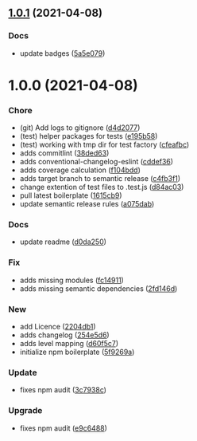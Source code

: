 ## [1.0.1](https://github.com/pustovitDmytro/winston-console-transport/compare/v1.0.0...v1.0.1) (2021-04-08)


### Docs

* update badges ([5a5e079](https://github.com/pustovitDmytro/winston-console-transport/commit/5a5e0794cf9a0d71308189e6eec5761139cbdf8e))

# 1.0.0 (2021-04-08)


### Chore

* (git) Add logs to gitignore ([d4d2077](https://github.com/pustovitDmytro/winston-console-transport/commit/d4d20770877eae7158ec33c45da90645f74dbbec))
* (test) helper packages for tests ([e195b58](https://github.com/pustovitDmytro/winston-console-transport/commit/e195b58230b5b54084585c7a815830ca563c8a66))
* (test) working with tmp dir for test factory ([cfeafbc](https://github.com/pustovitDmytro/winston-console-transport/commit/cfeafbc005cad29219d01f4338ef0ecfe7c9ad19))
* adds commitlint ([38ded63](https://github.com/pustovitDmytro/winston-console-transport/commit/38ded63eb2a1a8e71b9a437d8b784a88dac47543))
* adds conventional-changelog-eslint ([cddef36](https://github.com/pustovitDmytro/winston-console-transport/commit/cddef36ea4b677b07b9cfaf35c47fb61b9d93e58))
* adds coverage calculation ([f104bdd](https://github.com/pustovitDmytro/winston-console-transport/commit/f104bdd6e57352d9416833bcb9620c7004999a5b))
* adds target branch to semantic release ([c4fb3f1](https://github.com/pustovitDmytro/winston-console-transport/commit/c4fb3f1b9ec25425f49b3fd0a17cf68f64429fb4))
* change extention of test files to .test.js ([d84ac03](https://github.com/pustovitDmytro/winston-console-transport/commit/d84ac0310ce9f503c9ec05be742f73e2764a1651))
* pull latest boilerplate ([1615cb9](https://github.com/pustovitDmytro/winston-console-transport/commit/1615cb961b67e4b229467186d25c0e082cff1fb4))
* update semantic release rules ([a075dab](https://github.com/pustovitDmytro/winston-console-transport/commit/a075dabcdd82773ce2d2170e03a3a847f6551c02))

### Docs

* update readme ([d0da250](https://github.com/pustovitDmytro/winston-console-transport/commit/d0da250dab02826028e2d58e40889a270021c589))

### Fix

* adds missing modules ([fc14911](https://github.com/pustovitDmytro/winston-console-transport/commit/fc1491119302e2f22ba6bc497d69812dcdd21493))
* adds missing semantic dependencies ([2fd146d](https://github.com/pustovitDmytro/winston-console-transport/commit/2fd146d016e6c8823bdae1f855f4d72d943d4455))

### New

* add Licence ([2204db1](https://github.com/pustovitDmytro/winston-console-transport/commit/2204db1c43f935dc0deb9eaa1671d7a5f64c1927))
* adds changelog ([254e5d6](https://github.com/pustovitDmytro/winston-console-transport/commit/254e5d6d8aabc241dab103165ceb1a7f49e37a0a))
* adds level mapping ([d60f5c7](https://github.com/pustovitDmytro/winston-console-transport/commit/d60f5c77c989340cc928c4187d064fc01d113694))
* initialize npm boilerplate ([5f9269a](https://github.com/pustovitDmytro/winston-console-transport/commit/5f9269add50e64f6e85568c4c932562ca713a7f6))

### Update

* fixes npm audit ([3c7938c](https://github.com/pustovitDmytro/winston-console-transport/commit/3c7938ce93443327d63768cfca03e95282567007))

### Upgrade

* fixes npm audit ([e9c6488](https://github.com/pustovitDmytro/winston-console-transport/commit/e9c6488a7a076b9f657e81e2278342634783ed3b))
